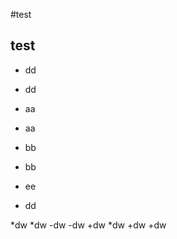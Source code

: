 #test


## test


- dd
 - dd

- aa
 - aa

- bb
 - bb
 + ee

- dd

*dw
*dw
 -dw
 -dw
 +dw
*dw
 +dw
 +dw
